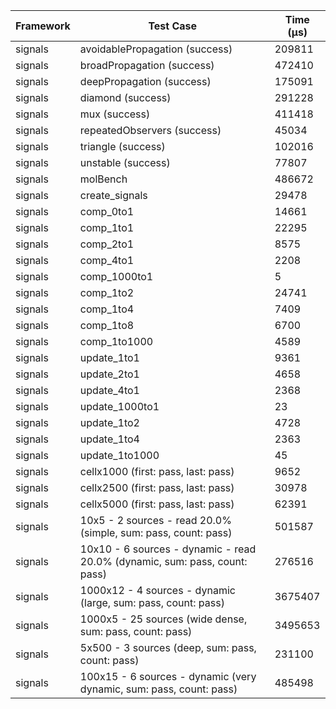 | Framework | Test Case | Time (μs) |
| --- | --- | --- |
| signals | avoidablePropagation (success) | 209811 |
| signals | broadPropagation (success) | 472410 |
| signals | deepPropagation (success) | 175091 |
| signals | diamond (success) | 291228 |
| signals | mux (success) | 411418 |
| signals | repeatedObservers (success) | 45034 |
| signals | triangle (success) | 102016 |
| signals | unstable (success) | 77807 |
| signals | molBench | 486672 |
| signals | create_signals | 29478 |
| signals | comp_0to1 | 14661 |
| signals | comp_1to1 | 22295 |
| signals | comp_2to1 | 8575 |
| signals | comp_4to1 | 2208 |
| signals | comp_1000to1 | 5 |
| signals | comp_1to2 | 24741 |
| signals | comp_1to4 | 7409 |
| signals | comp_1to8 | 6700 |
| signals | comp_1to1000 | 4589 |
| signals | update_1to1 | 9361 |
| signals | update_2to1 | 4658 |
| signals | update_4to1 | 2368 |
| signals | update_1000to1 | 23 |
| signals | update_1to2 | 4728 |
| signals | update_1to4 | 2363 |
| signals | update_1to1000 | 45 |
| signals | cellx1000 (first: pass, last: pass) | 9652 |
| signals | cellx2500 (first: pass, last: pass) | 30978 |
| signals | cellx5000 (first: pass, last: pass) | 62391 |
| signals | 10x5 - 2 sources - read 20.0% (simple, sum: pass, count: pass) | 501587 |
| signals | 10x10 - 6 sources - dynamic - read 20.0% (dynamic, sum: pass, count: pass) | 276516 |
| signals | 1000x12 - 4 sources - dynamic (large, sum: pass, count: pass) | 3675407 |
| signals | 1000x5 - 25 sources (wide dense, sum: pass, count: pass) | 3495653 |
| signals | 5x500 - 3 sources (deep, sum: pass, count: pass) | 231100 |
| signals | 100x15 - 6 sources - dynamic (very dynamic, sum: pass, count: pass) | 485498 |
